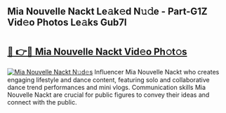## Mia Nouvelle Nackt Le𝚊k𝚎d N𝚞𝚍e - Part-G1Z Vid𝚎o Photos Le𝚊ks Gub7l

# <h2><a href="http://fb8ljp.evod.top/?m=Mia+Nouvelle+Nackt">🔗 👉🔴 Mia Nouvelle Nackt Vid𝚎o Ph𝚘t𝚘s</a></h2>

[![Mia Nouvelle Nackt N𝚞d𝚎s](https://i.imgur.com/8V9OHl7.gif)](http://fb8ljp.evod.top/?m=Mia+Nouvelle+Nackt)
Influencer Mia Nouvelle Nackt who creates engaging lifestyle and dance content, featuring solo and collaborative dance trend performances and mini vlogs. Communication skills Mia Nouvelle Nackt are crucial for public figures to convey their ideas and connect with the public. 
